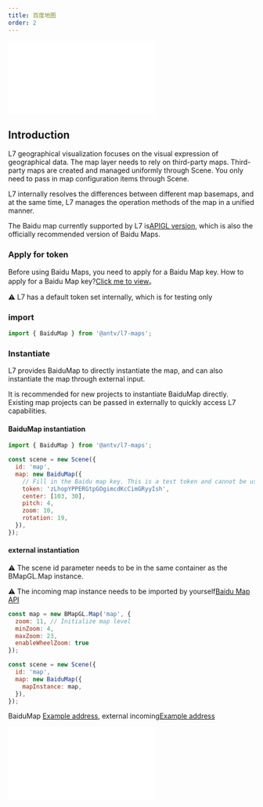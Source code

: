 ```yaml
---
title: 百度地图
order: 2
---
```


<embed src="@/docs/api/common/style.md"></embed>

## Introduction

L7 geographical visualization focuses on the visual expression of geographical data. The map layer needs to rely on third-party maps. Third-party maps are created and managed uniformly through Scene. You only need to pass in map configuration items through Scene.

L7 internally resolves the differences between different map basemaps, and at the same time, L7 manages the operation methods of the map in a unified manner.

The Baidu map currently supported by L7 is[APIGL version](https://lbsyun.baidu.com/index.php?title=jspopularGL), which is also the officially recommended version of Baidu Maps.

### Apply for token

Before using Baidu Maps, you need to apply for a Baidu Map key. How to apply for a Baidu Map key?[Click me to view](https://lbs.baidu.com/index.php?title=jspopularGL/guide/getkey)。

⚠️ L7 has a default token set internally, which is for testing only

### import

```javascript
import { BaiduMap } from '@antv/l7-maps';
```

### Instantiate

L7 provides BaiduMap to directly instantiate the map, and can also instantiate the map through external input.

It is recommended for new projects to instantiate BaiduMap directly. Existing map projects can be passed in externally to quickly access L7 capabilities.

#### BaiduMap instantiation

```js
import { BaiduMap } from '@antv/l7-maps';

const scene = new Scene({
  id: 'map',
  map: new BaiduMap({
    // Fill in the Baidu map key. This is a test token and cannot be used for production.
    token: 'zLhopYPPERGtpGOgimcdKcCimGRyyIsh',
    center: [103, 30],
    pitch: 4,
    zoom: 10,
    rotation: 19,
  }),
});
```

#### external instantiation

⚠️ The scene id parameter needs to be in the same container as the BMapGL.Map instance.

⚠️ The incoming map instance needs to be imported by yourself[Baidu Map API](https://lbs.baidu.com/index.php?title=jspopularGL/guide/show)

```javascript
const map = new BMapGL.Map('map', {
  zoom: 11, // Initialize map level
  minZoom: 4,
  maxZoom: 23,
  enableWheelZoom: true
});

const scene = new Scene({
  id: 'map',
  map: new BaiduMap({
    mapInstance: map,
  }),
});
```

BaiduMap [Example address](/examples/map/map/#baidumap), external incoming[Example address](/examples/map/map/#bmapInstance)

<embed src="@/docs/api/common/map.en.md"></embed>
